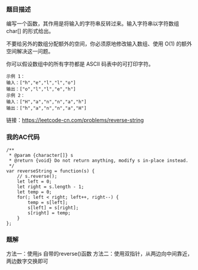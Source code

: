 ### 题目描述

编写一个函数，其作用是将输入的字符串反转过来。输入字符串以字符数组 char[] 的形式给出。

不要给另外的数组分配额外的空间，你必须原地修改输入数组、使用 O(1) 的额外空间解决这一问题。

你可以假设数组中的所有字符都是 ASCII 码表中的可打印字符。
 
```
示例 1：
输入：["h","e","l","l","o"]
输出：["o","l","l","e","h"]
示例 2：
输入：["H","a","n","n","a","h"]
输出：["h","a","n","n","a","H"]
```
链接：https://leetcode-cn.com/problems/reverse-string

### 我的AC代码
```
/**
 * @param {character[]} s
 * @return {void} Do not return anything, modify s in-place instead.
 */
var reverseString = function(s) {
    // s.reverse();
    let left = 0;
    let right = s.length - 1;
    let temp = 0;
    for(; left < right; left++, right--) {
        temp = s[left];
        s[left] = s[right];
        s[right] = temp;
    }
};
```

### 题解
方法一：使用js 自带的reverse()函数
方法二：使用双指针，从两边向中间靠近，两边数字交换即可
